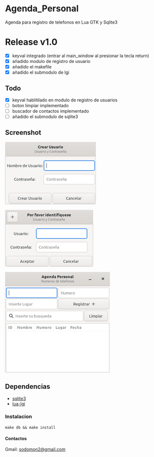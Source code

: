 # Agenda_Personal

Agenda para registro de telefonos en Lua GTK y Sqlite3

# Release v1.0

- [x] keyval integrado (entrar al main_window al presionar la tecla return)
- [x] añadido modulo de registro de usuario
- [x] añadido el makefile
- [x] añadido el submodulo de lgi

## Todo
- [x] keyval hablitilado en modulo de registro de usuarios
- [ ] boton limpiar implementado
- [ ] buscador de contactos implementado
- [ ] añadido el submodulo de sqlite3 

## Screenshot

![registro-de-usuario](screenshot/registro-de-usuario.png) 

![login](screenshot/login.png) 

![registro-de-contactos](screenshot/registro-de-contactos.png) 


## Dependencias

- [sqlite3](https://www.sqlite.org/download.html)
- [lua-lgi](https://github.com/pavouk/lgi/)

### Instalacion
`make db && make install`

#### Contactos

Gmail: sodomon2@gmail.com

